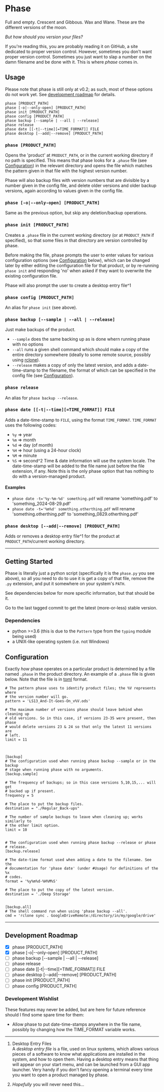# Phase

Full and empty. Crescent and Gibbous. Wax and Wane. These are the different 
versions of the moon.

*But how should you version your files?*

If you're reading this, you are probably reading it on GitHub, a site 
dedicated to proper version control. However, sometimes you don't want 
proper version control. Sometimes you just want to slap a number on the damn 
filename and be done with it. This is where *phase* comes in. 


## Usage

Please note that phase is still only at v0.2; as such, most of these options 
do not work yet. See [development roadmap](#development-roadmap) for 
details.

```
phase [PRODUCT_PATH]
phase [-o|--only-open] [PRODUCT_PATH]
phase init [PRODUCT_PATH]
phase config [PRODUCT_PATH]
phase backup [--sample | --all | --release]
phase release
phase date [[-t|--time][=TIME_FORMAT]] FILE
phase desktop [--add|--remove] [PRODUCT_PATH]
```

### `phase [PRODUCT_PATH]`

Opens the 'product' at `PRODUCT_PATH`, or in the current working directory 
if no path is specified. This means that phase looks for a `.phase` file 
(see [Configuration](#configuration)) in the relevant directory and opens 
the file which matches the pattern given in that file with the highest 
version number.

Phase will also backup files with version numbers that are divisible by a 
number given in the config file, and delete older versions and older backup 
versions, again according to values given in the config file.

### `phase [-o|--only-open] [PRODUCT_PATH]`

Same as the previous option, but skip any deletion/backup operations.

### `phase init [PRODUCT_PATH]`

Creates a `.phase` file in the current working directory (or at 
`PRODUCT_PATH` if specified), so that some files in that directory are 
version controlled by phase.

Before making the file, phase prompts the user to enter values for various 
configuration options (see [Configuration](#configuration) below), which can 
be changed later by either editing the configuration file for that product, 
or by re-running `phase init` and responding 'no' when asked if they want to 
overwrite the existing configuration file.

Phase will also prompt the user to create a desktop entry file^1

### `phase config [PRODUCT_PATH]`

An alias for `phase init` (see above).

### `phase backup [--sample | --all | --release]`

Just make backups of the product.
- `--sample` does the same backing up as is done whern running phase with no 
  options
- `--all` runs a given shell command which should make a copy of the entire 
  directory somewhere (ideally to some remote source, possibly using 
  [rclone](rclone.org)).
- `--release` makes a copy of only the latest version, and adds a 
  date-time-stamp to the filename, the format of which can be specified in 
  the config file (see [Configuration](#configuration)).

### `phase release`

An alias for `phase backup --release`.

### `phase date [[-t|--time][=TIME_FORMAT]] FILE`

Adds a date-time-stamp to `FILE`, using the format `TIME_FORMAT`. 
`TIME_FORMAT` uses the following codes:
- `%y` => year
- `%m` => month
- `%d` => day (of month)
- `%H` => hour (using a 24-hour clock)
- `%M` => minute
- `%S` => second^2
Time & date information will use the system locale. The date-time-stamp will 
be added to the file name just before the file extension, if any.
Note this is the only phase option that has nothing to do with a 
version-managed product.

#### Examples

- `phase date -t='%y-%m-%d' something.pdf` will rename 'something.pdf' to 
  'something_2024-08-29.pdf'
- `phase date -t='%m%d' something.otherthing.pdf` will rename 
  'something.otherthing.pdf' to 'something_0829.otherthing.pdf'

### `phase desktop [--add|--remove] [PRODUCT_PATH]`

Adds or removes a desktop entry file^1 for the product at 
`PRODUCT_PATH`/current working directory.

---

## Getting Started

Phase is literally just a python script (specifically it is the `phase.py` 
you see above), so all you need to do to use it is get a copy of that file, 
remove the `.py` extension, and put it somewhere on your system's `PATH`.

See dependencies below for more specific information, but that should be it.

Go to the last tagged commit to get the latest (more-or-less) stable 
version.

### Dependencies

- python >=3.6 (this is due to the `Pattern` type from the `typing` module 
  being used)
- a UNIX-like operating system (i.e. not Windows)


## Configuration

Exactly *how* phase operates on a particular product is determined by a file 
named `.phase` in the product directory. An example of a `.phase` file is 
given below. Note that the file is in [toml](https://toml.io/en/) format.
```
# The pattern phase uses to identify product files; the %V represents where 
# the version number will go.
pattern = 'LS13_And-It-Goes-On_v%V.ods'

# The maximum number of versions phase should leave behind when cleaning up 
# old versions. So in this case, if versions 23-35 were present, then phase 
# would delete versions 23 & 24 so that only the latest 11 versions are
# left.
limit = 11



[backup]
# The configuration used when running phase backup --sample or in the backup 
# stage when running phase with no arguments.
[backup.sample]

# The frequency of backups; so in this case versions 5,10,15,... will get 
# backed up if present.
frequency = 5

# The place to put the backup files.
destination = "./Regular_Back-ups"

# The number of sample backups to leave when cleaning up; works similarly to 
# the other limit option.
limit = 10


# The configuration used when running phase backup --release or phase
# release.
[backup.release]

# The date-time format used when adding a date to the filename. See the 
# documentation for 'phase date' (under #Usage) for definitions of the %x 
# codes.
format = '%y%m%d-%H%M%S'

# The place to put the copy of the latest version.
destination = './Deep Storage'


[backup.all]
# The shell command run when using 'phase backup --all'.
cmd = 'rclone sync . GoogleDriveRemote:/directory/in/my/google/drive'
 ```
 
---
 
## Development Roadmap

- [x] phase [PRODUCT_PATH]
- [x] phase [-o|--only-open] [PRODUCT_PATH]
- [ ] phase backup [--sample | --all | --release]
- [ ] phase release
- [ ] phase date [[-t|--time][=TIME_FORMAT]] FILE
- [ ] phase desktop [--add|--remove] [PRODUCT_PATH]
- [ ] phase init [PRODUCT_PATH]
- [ ] phase config [PRODUCT_PATH]

### Development Wishlist

These features may never be added, but are here for future reference should 
I find some spare time for them:
- Allow phase to put date-time-stamps anywhere in the file name, possibly by 
  changing how the TIME_FORMAT variable works.

---

1. Desktop Entry Files<br/>
A *desktop entry file* is a file, used on linux systems, which allows 
various pieces of a software to know what applications are installed in the 
system, and how to open them. Having a desktop entry means that thing will 
appear on your start menu, and can be launched from a GUI app launcher. Very 
handy if you don't fancy opening a terminal every time you want to open a 
product managed by phase.

2. *Hopefully* you will never need this...
